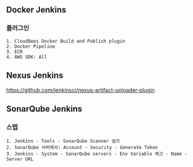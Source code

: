 ## Docker Jenkins
### 플러그인
    1. CloudBees Docker Build and Publish plugin
    2. Docker Pipeline
    3. ECR
    4. AWS SDK: All
## Nexus Jenkins
https://github.com/jenkinsci/nexus-artifact-uploader-plugin

## SonarQube Jenkins
### 스텝
    1. Jenkins - Tools - SonarQube Scanner 설치
    2. SonarQube 서버에서: Account - Security - Generate Token
    3. Jenkins - System - SonarQube servers - Env Variable 체크 - Name - Server URL
